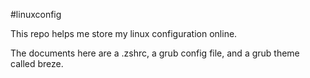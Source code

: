 #linuxconfig

This repo helps me store my linux configuration online.

The documents here are a .zshrc, a grub config file, and a grub theme called breze.

